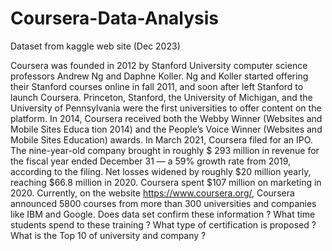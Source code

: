 # Coursera-Data-Analysis
Dataset from kaggle web site (Dec 2023)

 Coursera was founded in 2012 by Stanford University computer science professors Andrew
 Ng and Daphne Koller. Ng and Koller started offering their Stanford courses online in fall
 2011, and soon after left Stanford to launch Coursera. Princeton, Stanford, the University
 of Michigan, and the University of Pennsylvania were the first universities to offer content
 on the platform.
 In 2014, Coursera received both the Webby Winner (Websites and Mobile Sites Educa
 tion 2014) and the People’s Voice Winner (Websites and Mobile Sites Education) awards.
 In March 2021, Coursera filed for an IPO. The nine-year-old company brought in
 roughly $ 293 million in revenue for the fiscal year ended December 31 — a 59% growth
 rate from 2019, according to the filing. Net losses widened by roughly $20 million yearly,
 reaching $66.8 million in 2020. Coursera spent $107 million on marketing in 2020.
 Currently, on the website https://www.coursera.org/, Coursera announced 5800
 courses from more than 300 universities and companies like IBM and Google. 
 Does data  set confirm these information ? What time students spend to these training ? 
 What type  of certification is proposed ? What is the Top 10 of university and company ?
